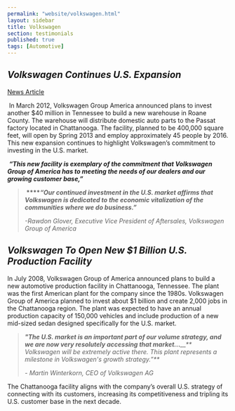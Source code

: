 ```yaml
---
permalink: "website/volkswagen.html"
layout: sidebar
title: Volkswagen
section: testimonials
published: true
tags: [Automotive]
---
```

## _Volkswagen Continues U.S. Expansion_

[News Article](http://www.thedetroitbureau.com/2012/03/vw-continues-u-s-expansion/)

&nbsp;In March 2012, Volkswagen Group America announced plans to invest another $40 million in Tennessee to build a new warehouse in Roane County. The warehouse will distribute domestic auto parts to the Passat factory located in Chattanooga. The facility, planned to be 400,000 square feet, will open by Spring 2013 and employ approximately 45 people by 2016. This new expansion continues to highlight Volkswagen’s commitment to investing in the U.S. market. 

&nbsp;**_“This new facility is exemplary of the commitment that Volkswagen Group of America has to meeting the needs of our dealers and our growing customer base,”_**

>**_&nbsp;_****_“Our continued investment in the U.S. market affirms that Volkswagen is dedicated to the economic vitalization of the communities where we do business.”_**
>
>_-Rawdon Glover, Executive Vice President of Aftersales, Volkswagen Group of America_

## _Volkswagen To Open New $1 Billion U.S. Production Facility_

In July 2008, Volkswagen Group of America announced plans to build a new automotive production facility in Chattanooga, Tennessee. The plant was the first American plant for the company since the 1980s. Volkswagen Group of America planned to invest about $1 billion and create 2,000 jobs in the Chattanooga region. The plant was expected to have an annual production capacity of 150,000 vehicles and include production of a new mid-sized sedan designed specifically for the U.S. market.&nbsp;&nbsp;&nbsp; 

>_**"The U.S. market is an important part of our volume strategy, and we are now very resolutely accessing that market...**__** Volkswagen will be extremely active there. This plant represents a milestone in Volkswagen's growth strategy.”**_
>
>_- Martin Winterkorn, CEO of Volkswagen AG_

The Chattanooga facility aligns with the company’s overall U.S. strategy of connecting with its customers, increasing its competitiveness and tripling its U.S. customer base in the next decade.&nbsp; 
 